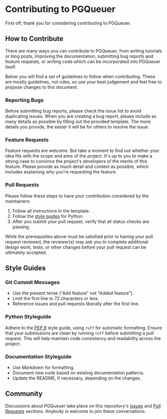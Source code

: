 # Contributing to PGQueuer

First off, thank you for considering contributing to PGQueuer.

## How to Contribute

There are many ways you can contribute to PGQueuer, from writing tutorials or blog posts, improving the documentation, submitting bug reports and feature requests, or writing code which can be incorporated into PGQueuer itself.

Below you will find a set of guidelines to follow when contributing. These are mostly guidelines, not rules, so use your best judgement and feel free to propose changes to this document.

### Reporting Bugs

Before submitting bug reports, please check the issue list to avoid duplicating issues. When you are creating a bug report, please include as many details as possible by filling out the provided template. The more details you provide, the easier it will be for others to resolve the issue.

### Feature Requests

Feature requests are welcome. But take a moment to find out whether your idea fits with the scope and aims of the project. It's up to you to make a strong case to convince the project's developers of the merits of this feature. Please provide as much detail and context as possible, which includes explaining why you're requesting the feature.

### Pull Requests

Please follow these steps to have your contribution considered by the maintainers:

1. Follow all instructions in the template.
2. Follow the [style guides](#style-guides) for Python.
3. After you submit your pull request, verify that all status checks are passing.

While the prerequisites above must be satisfied prior to having your pull request reviewed, the reviewer(s) may ask you to complete additional design work, tests, or other changes before your pull request can be ultimately accepted.

## Style Guides

### Git Commit Messages

* Use the present tense ("Add feature" not "Added feature").
* Limit the first line to 72 characters or less.
* Reference issues and pull requests liberally after the first line.

### Python Styleguide

Adhere to the [PEP 8](https://pep8.org/) style guide, using `ruff` for automatic formatting. Ensure that your submissions are clean by running `ruff` before submitting a pull request. This will help maintain code consistency and readability across the project.

### Documentation Styleguide

* Use Markdown for formatting.
* Document new code based on existing documentation patterns.
* Update the README, if necessary, depending on the changes.

## Community

Discussions about PGQueuer take place on this repository's [Issues](https://github.com/janbjorge/pgqueuer/issues) and [Pull Requests](https://github.com/janbjorge/pgqueuer/pulls) sections. Anybody is welcome to join these conversations.
